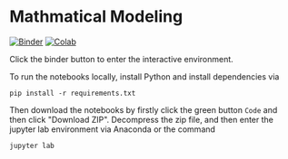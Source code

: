 # Mathmatical Modeling
[![Binder](https://mybinder.org/badge_logo.svg)](https://mybinder.org/v2/gh/liwt31/MathModel/HEAD)
[![Colab](https://colab.research.google.com/assets/colab-badge.svg)](https://colab.research.google.com/github/liwt31/MathModel)

Click the binder button to enter the interactive environment.

To run the notebooks locally, install Python and install dependencies via
```
pip install -r requirements.txt
```
Then download the notebooks by firstly click the green button `Code` and then click "Download ZIP".
Decompress the zip file, and then enter the jupyter lab environment via Anaconda or the command
```
jupyter lab
```
